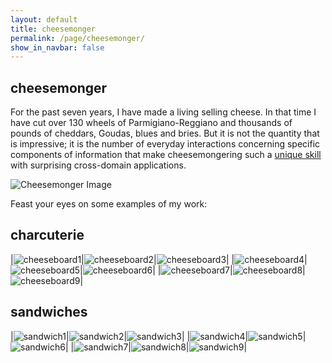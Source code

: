 ```yaml
---
layout: default
title: cheesemonger
permalink: /page/cheesemonger/
show_in_navbar: false
---
```


## cheesemonger

For the past seven years, I have made a living selling cheese. In that time I have cut over 130 wheels of Parmigiano-Reggiano and thousands of pounds of cheddars, Goudas, blues and bries. But it is not the quantity that is impressive; it is the number of everyday interactions concerning specific components of information that make cheesemongering such a [unique skill](https://psibir.github.io/article/What-Cheesemongers-Bring-To-The-Table/) with surprising cross-domain applications.

![Cheesemonger Image](/assets/images/personal/cheesemonger.JPG)

Feast your eyes on some examples of my work:

## charcuterie

|![cheeseboard1](/assets/images/charcuterie/cheeseboard1.JPG)|![cheeseboard2](/assets/images/charcuterie/cheeseboard2.JPG)|![cheeseboard3](/assets/images/charcuterie/cheeseboard3.JPG)|
|![cheeseboard4](/assets/images/charcuterie/cheeseboard4.JPG)|![cheeseboard5](/assets/images/charcuterie/cheeseboard5.JPG)|![cheeseboard6](/assets/images/charcuterie/cheeseboard6.JPG)|
|![cheeseboard7](/assets/images/charcuterie/cheeseboard7.JPG)|![cheeseboard8](/assets/images/charcuterie/cheeseboard8.JPG)|![cheeseboard9](/assets/images/charcuterie/cheeseboard9.JPG)|

## sandwiches

|![sandwich1](/assets/images/sandwiches/sandwich1.JPG)|![sandwich2](/assets/images/sandwiches/sandwich2.JPG)|![sandwich3](/assets/images/sandwiches/sandwich3.JPG)|
|![sandwich4](/assets/images/sandwiches/sandwich4.JPG)|![sandwich5](/assets/images/sandwiches/sandwich5.JPG)|![sandwich6](/assets/images/sandwiches/sandwich6.JPG)|
|![sandwich7](/assets/images/sandwiches/sandwich7.JPG)|![sandwich8](/assets/images/sandwiches/sandwich8.JPG)|![sandwich9](/assets/images/sandwiches/sandwich9.JPG)|
